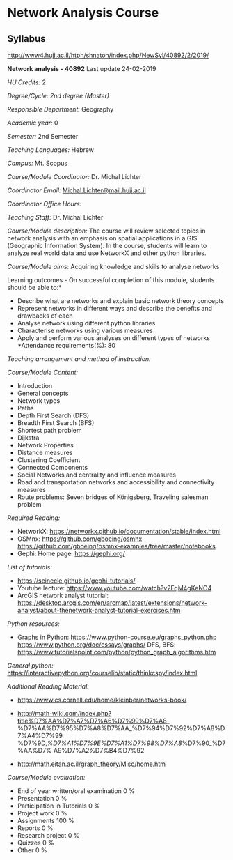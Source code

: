 # Network Analysis Course


## Syllabus
http://www4.huji.ac.il/htph/shnaton/index.php/NewSyl/40892/2/2019/

**Network analysis - 40892**
 Last update 24-02-2019

*HU Credits:* 2

*Degree/Cycle: 2nd degree (Master)*

*Responsible Department:* Geography

*Academic year:* 0

*Semester:* 2nd Semester

*Teaching Languages:* Hebrew

*Campus:* Mt. Scopus

*Course/Module Coordinator:* Dr. Michal Lichter

*Coordinator Email:* Michal.Lichter@mail.huji.ac.il

*Coordinator Office Hours:*

*Teaching Staff:*  Dr. Michal Lichter


*Course/Module description:*
The course will review selected topics in network analysis with an emphasis on
 spatial applications in a GIS (Geographic Information System). In the course,
students will learn to analyze real world data and use NetworkX and other python
libraries.

*Course/Module aims:*
Acquiring knowledge and skills to analyse networks

Learning outcomes - On successful completion of this module, students should be
able to:*
 * Describe what are networks and explain basic network theory concepts
* Represent networks in different ways and describe the benefits and drawbacks of
each
* Analyse network using different python libraries
* Characterise networks using various measures
* Apply and perform various analyses on different types of networks
*Attendance requirements(%):
 80
 
*Teaching arrangement and method of instruction:*

*Course/Module Content:*
 * Introduction
 * General concepts
 * Network types
 * Paths
 * Depth First Search (DFS)
 * Breadth First Search (BFS)
 * Shortest path problem
 * Dijkstra
 * Network Properties
 * Distance measures
 * Clustering Coefficient
 * Connected Components
 * Social Networks and centrality and influence measures
 * Road and transportation networks and accessibility and connectivity measures
 * Route problems: Seven bridges of Königsberg, Traveling salesman problem 

*Required Reading:*
 * NetworkX:
https://networkx.github.io/documentation/stable/index.html
 * OSMnx:
https://github.com/gboeing/osmnx
https://github.com/gboeing/osmnx-examples/tree/master/notebooks
 * Gephi:
Home page:
https://gephi.org/

*List of tutorials:*
 * https://seinecle.github.io/gephi-tutorials/
 * Youtube lecture:
https://www.youtube.com/watch?v2FqM4gKeNO4
 * ArcGIS network analyst tutorial:
https://desktop.arcgis.com/en/arcmap/latest/extensions/network-analyst/about-thenetwork-analyst-tutorial-exercises.htm

*Python resources:*
 * Graphs in Python:
https://www.python-course.eu/graphs_python.php
https://www.python.org/doc/essays/graphs/
DFS, BFS:
https://www.tutorialspoint.com/python/python_graph_algorithms.htm

*General python:*
https://interactivepython.org/courselib/static/thinkcspy/index.html

*Additional Reading Material:*
 * https://www.cs.cornell.edu/home/kleinber/networks-book/
 

* http://math-wiki.com/index.php?title%D7%AA%D7%A7%D7%A6%D7%99%D7%A8_
%D7%AA%D7%95%D7%A8%D7%AA_%D7%94%D7%92%D7%A8%D7%A4%D7%99
%D7%9D,_%D7%A1%D7%9E%D7%A1%D7%98%D7%A8_%D7%90_%D7%AA%D7%
A9%D7%A2%D7%B4%D7%92

 * http://math.eitan.ac.il/graph_theory/Misc/home.htm

 *Course/Module evaluation:*
  * End of year written/oral examination 0 %
   * Presentation 0 %
   * Participation in Tutorials 0 %
   * Project work 0 %
   * Assignments 100 %
   * Reports 0 %
   * Research project 0 %
   * Quizzes 0 %
   * Other 0 %


